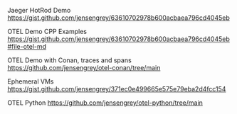 
Jaeger HotRod Demo https://gist.github.com/jensengrey/63610702978b600acbaea796cd4045eb

OTEL Demo CPP Examples https://gist.github.com/jensengrey/63610702978b600acbaea796cd4045eb#file-otel-md

OTEL Demo with Conan, traces and spans https://github.com/jensengrey/otel-conan/tree/main

Ephemeral VMs https://gist.github.com/jensengrey/371ec0e499665e575e79eba2d4fcc154

OTEL Python https://github.com/jensengrey/otel-python/tree/main
